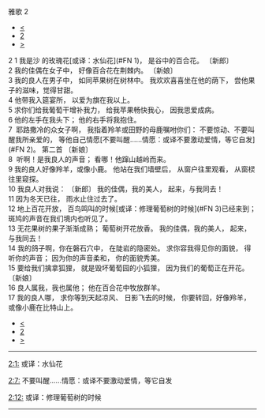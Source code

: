 ﻿





 雅歌 2




* [<](bible/SNG01.md)
* [2](bible/SNG.md)
* [>](bible/SNG03.md)



 
2 
1 我是沙 的玫瑰花[或译：水仙花](#FN
1)， 是谷中的百合花。 〔新郎〕  
2 我的佳偶在女子中， 好像百合花在荆棘内。 〔新娘〕  
3 我的良人在男子中， 如同苹果树在树林中。 我欢欢喜喜坐在他的荫下， 尝他果子的滋味，觉得甘甜。  
4 他带我入筵宴所， 以爱为旗在我以上。  
5 求你们给我葡萄干增补我力， 给我苹果畅快我心， 因我思爱成病。  
6 他的左手在我头下； 他的右手将我抱住。  
7  耶路撒冷的众女子啊， 我指着羚羊或田野的母鹿嘱咐你们： 不要惊动、不要叫醒我所亲爱的， 等他自己情愿[不要叫醒......情愿：或译不要激动爱情，等它自发](#FN
2)。 第二首 〔新娘〕  
8  听啊！是我良人的声音； 看哪！他蹿山越岭而来。  
9 我的良人好像羚羊，或像小鹿。 他站在我们墙壁后， 从窗户往里观看， 从窗棂往里窥探。  
10 我良人对我说： 〔新郎〕 我的佳偶，我的美人， 起来，与我同去！  
11 因为冬天已往， 雨水止住过去了。  
12 地上百花开放， 百鸟鸣叫的时候[或译：修理葡萄树的时候](#FN
3)已经来到； 斑鸠的声音在我们境内也听见了。  
13 无花果树的果子渐渐成熟； 葡萄树开花放香。 我的佳偶，我的美人， 起来，与我同去！  
14 我的鸽子啊，你在磐石穴中， 在陡岩的隐密处。 求你容我得见你的面貌， 得听你的声音； 因为你的声音柔和， 你的面貌秀美。  
15 要给我们擒拿狐狸， 就是毁坏葡萄园的小狐狸， 因为我们的葡萄正在开花。 〔新娘〕  
16 良人属我，我也属他； 他在百合花中牧放群羊。  
17 我的良人哪， 求你等到天起凉风、 日影飞去的时候， 你要转回，好像羚羊， 或像小鹿在比特山上。 
* [<](bible/SNG01.md)
* [2](bible/SNG.md)
* [>](bible/SNG03.md)





---


[2:1:](#V1)
或译：水仙花


[2:7:](#V7)
不要叫醒......情愿：或译不要激动爱情，等它自发


[2:12:](#V12)
或译：修理葡萄树的时候




---









